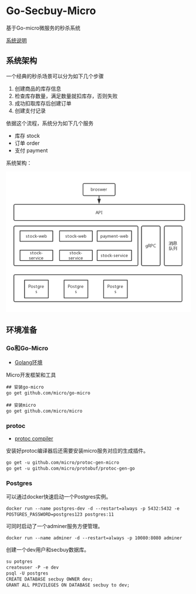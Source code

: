 # Go-Secbuy-Micro
基于Go-micro微服务的秒杀系统

[系统说明](https://darkreunion.tech/2019/09/seckill-backend-system-base-on-go-micro/)

## 系统架构
一个经典的秒杀场景可以分为如下几个步骤
1. 创建商品的库存信息
2. 检查库存数量，满足数量就扣库存，否则失败
3. 成功扣取库存后创建订单
4. 创建支付记录

依据这个流程，系统分为如下几个服务
- 库存 stock
- 订单 order
- 支付 payment

系统架构：

![framework](./secbuy.jpg)


## 环境准备

### Go和Go-Micro
- [Golang环境](https://golang.google.cn/)

Micro开发框架和工具
```
## 安装go-micro
go get github.com/micro/go-micro

## 安装micro
go get github.com/micro/micro
```

### protoc
- [protoc compiler](https://github.com/google/protobuf/releases)

安装好protoc编译器后还需要安装micro服务对应的生成插件。
```
go get -u github.com/micro/protoc-gen-micro
go get -u github.com/micro/protobuf/protoc-gen-go
```

### Postgres
可以通过docker快速启动一个Postgres实例。
```
docker run --name postgres-dev -d --restart=always -p 5432:5432 -e POSTGRES_PASSWORD=postgres123 postgres:11
```

可同时启动了一个adminer服务方便管理。
```
docker run --name adminer -d --restart=always -p 10080:8080 adminer
```

创建一个dev用户和secbuy数据库。
```
su potgres
createuser -P -e dev
psql -U postgres
CREATE DATABASE secbuy OWNER dev;
GRANT ALL PRIVILEGES ON DATABASE secbuy to dev;
```
